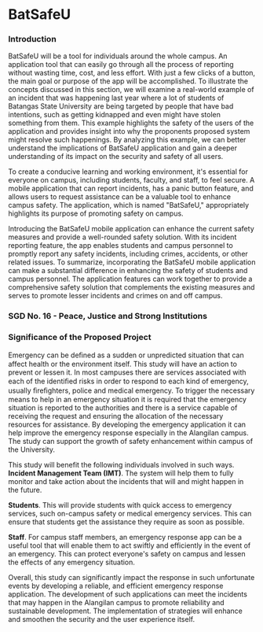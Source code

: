 # BatSafeU

### Introduction

BatSafeU will be a tool for individuals around the whole campus. An application tool that can easily go through all the process of reporting without wasting time, cost, and less effort. With just a few clicks of a button, the main goal or purpose of the app will be accomplished.  To illustrate the concepts discussed in this section, we will examine a real-world example of an incident that was happening last year where a lot of students of Batangas State University are being targeted by people that have bad intentions, such as getting kidnapped and even might have stolen something from them. This example highlights the safety of the users of the application and provides insight into why the proponents proposed system might resolve such happenings. By analyzing this example, we can better understand the implications of BatSafeU application and gain a deeper understanding of its impact on the security and safety of all users. 

To create a conducive learning and working environment, it's essential for everyone on campus, including students, faculty, and staff, to feel secure. A mobile application that can report incidents, has a panic button feature, and allows users to request assistance can be a valuable tool to enhance campus safety. The application, which is named "BatSafeU," appropriately highlights its purpose of promoting safety on campus.

Introducing the BatSafeU mobile application can enhance the current safety measures and provide a well-rounded safety solution. With its incident reporting feature, the app enables students and campus personnel to promptly report any safety incidents, including crimes, accidents, or other related issues.
To summarize, incorporating the BatSafeU mobile application can make a substantial difference in enhancing the safety of students and campus personnel. The application features can work together to provide a comprehensive safety solution that complements the existing measures and serves to promote lesser incidents and crimes on and off campus.


### SGD No. 16 - Peace, Justice and Strong Institutions


### Significance of the Proposed Project
Emergency can be deﬁned as a sudden or unpredicted situation that can affect health or the environment itself. This study will have an action to prevent or lessen it. In most campuses there are services associated with each of the identiﬁed risks in order to respond to each kind of emergency, usually ﬁreﬁghters, police and medical emergency. To trigger the necessary means to help in an emergency situation it is required that the emergency situation is reported to the authorities and there is a service capable of receiving the request and ensuring the allocation of the necessary resources for assistance. By developing the emergency application it can help improve the emergency response especially in the Alangilan campus. The study can support the growth of safety enhancement within campus of the University.

This study will benefit the following individuals involved in such ways.
**Incident Management Team (IMT)**. The system will help them to fully monitor and take action about the incidents that will and might happen in the future. 

**Students**. This will provide students with quick access to emergency services, such on-campus safety or medical emergency services. This can ensure that students get the assistance they require as soon as possible.

**Staff**. For campus staff members, an emergency response app can be a useful tool that will enable them to act swiftly and efficiently in the event of an emergency. This can protect everyone's safety on campus and lessen the effects of any emergency situation.

Overall, this study can significantly impact the response in such unfortunate events by developing a reliable, and efficient emergency response application. The development of such applications can meet the incidents that may happen in the Alangilan campus to promote reliability and sustainable development. The implementation of strategies will enhance and smoothen the security and the user experience itself.


